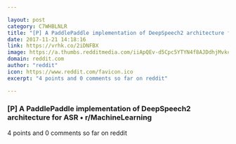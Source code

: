 ```yaml
---

layout: post
category: C7WHBLNLR
title: "[P] A PaddlePaddle implementation of DeepSpeech2 architecture for ASR • r/MachineLearning"
date: 2017-11-21 14:18:16
link: https://vrhk.co/2iDNFBX
image: https://a.thumbs.redditmedia.com/iiApQEv-d5Cpc5YTYN4f8AJDdhjMvkcSMnSMk_wZhL8.jpg
domain: reddit.com
author: "reddit"
icon: https://www.reddit.com/favicon.ico
excerpt: "4 points and 0 comments so far on reddit"

---
```


### [P] A PaddlePaddle implementation of DeepSpeech2 architecture for ASR • r/MachineLearning

4 points and 0 comments so far on reddit